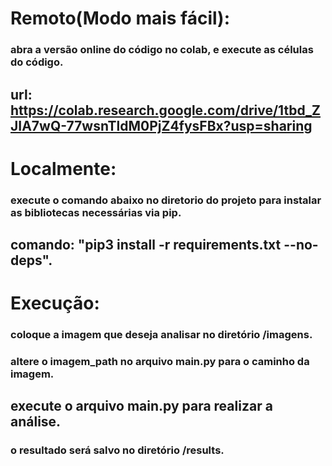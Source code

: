 # Remoto(Modo mais fácil):
### abra a versão online do código no colab, e execute as células do código.
## url: https://colab.research.google.com/drive/1tbd_ZJIA7wQ-77wsnTldM0PjZ4fysFBx?usp=sharing

# Localmente:
### execute o comando abaixo no diretorio do projeto para instalar as bibliotecas necessárias via pip.
## comando: "pip3 install -r requirements.txt --no-deps".

# Execução:
### coloque a imagem que deseja analisar no diretório /imagens.
### altere o imagem_path no arquivo main.py para o caminho da imagem.
## execute o arquivo main.py para realizar a análise.
### o resultado será salvo no diretório /results.
